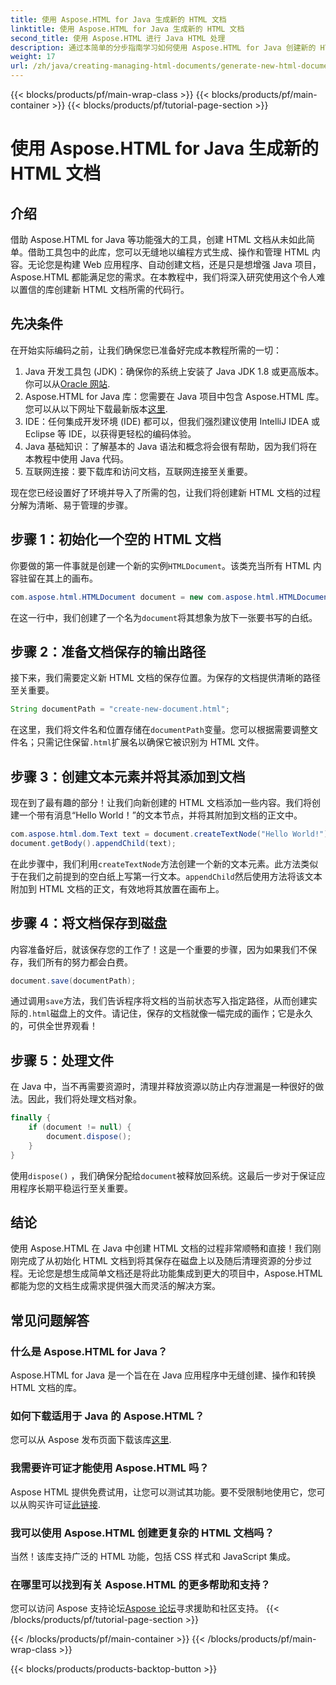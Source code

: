```yaml
---
title: 使用 Aspose.HTML for Java 生成新的 HTML 文档
linktitle: 使用 Aspose.HTML for Java 生成新的 HTML 文档
second_title: 使用 Aspose.HTML 进行 Java HTML 处理
description: 通过本简单的分步指南学习如何使用 Aspose.HTML for Java 创建新的 HTML 文档。开始生成动态 HTML 内容。
weight: 17
url: /zh/java/creating-managing-html-documents/generate-new-html-documents/
---
```


{{< blocks/products/pf/main-wrap-class >}}
{{< blocks/products/pf/main-container >}}
{{< blocks/products/pf/tutorial-page-section >}}

# 使用 Aspose.HTML for Java 生成新的 HTML 文档

## 介绍
借助 Aspose.HTML for Java 等功能强大的工具，创建 HTML 文档从未如此简单。借助工具包中的此库，您可以无缝地以编程方式生成、操作和管理 HTML 内容。无论您是构建 Web 应用程序、自动创建文档，还是只是想增强 Java 项目，Aspose.HTML 都能满足您的需求。在本教程中，我们将深入研究使用这个令人难以置信的库创建新 HTML 文档所需的代码行。
## 先决条件
在开始实际编码之前，让我们确保您已准备好完成本教程所需的一切：
1.  Java 开发工具包 (JDK)：确保你的系统上安装了 Java JDK 1.8 或更高版本。你可以从[Oracle 网站](https://www.oracle.com/java/technologies/javase-jdk11-downloads.html).
2. Aspose.HTML for Java 库：您需要在 Java 项目中包含 Aspose.HTML 库。您可以从以下网址下载最新版本[这里](https://releases.aspose.com/html/java/).
3. IDE：任何集成开发环境 (IDE) 都可以，但我们强烈建议使用 IntelliJ IDEA 或 Eclipse 等 IDE，以获得更轻松的编码体验。
4. Java 基础知识：了解基本的 Java 语法和概念将会很有帮助，因为我们将在本教程中使用 Java 代码。
5. 互联网连接：要下载库和访问文档，互联网连接至关重要。

现在您已经设置好了环境并导入了所需的包，让我们将创建新 HTML 文档的过程分解为清晰、易于管理的步骤。
## 步骤 1：初始化一个空的 HTML 文档
你要做的第一件事就是创建一个新的实例`HTMLDocument`。该类充当所有 HTML 内容驻留在其上的画布。
```java
com.aspose.html.HTMLDocument document = new com.aspose.html.HTMLDocument();
```
在这一行中，我们创建了一个名为`document`将其想象为放下一张要书写的白纸。
## 步骤 2：准备文档保存的输出路径
接下来，我们需要定义新 HTML 文档的保存位置。为保存的文档提供清晰的路径至关重要。
```java
String documentPath = "create-new-document.html";
```
在这里，我们将文件名和位置存储在`documentPath`变量。您可以根据需要调整文件名；只需记住保留`.html`扩展名以确保它被识别为 HTML 文件。
## 步骤 3：创建文本元素并将其添加到文档
现在到了最有趣的部分！让我们向新创建的 HTML 文档添加一些内容。我们将创建一个带有消息“Hello World！”的文本节点，并将其附加到文档的正文中。
```java
com.aspose.html.dom.Text text = document.createTextNode("Hello World!");
document.getBody().appendChild(text);
```
在此步骤中，我们利用`createTextNode`方法创建一个新的文本元素。此方法类似于在我们之前提到的空白纸上写第一行文本。`appendChild`然后使用方法将该文本附加到 HTML 文档的正文，有效地将其放置在画布上。
## 步骤 4：将文档保存到磁盘
内容准备好后，就该保存您的工作了！这是一个重要的步骤，因为如果我们不保存，我们所有的努力都会白费。 
```java
document.save(documentPath);
```
通过调用`save`方法，我们告诉程序将文档的当前状态写入指定路径，从而创建实际的`.html`磁盘上的文件。请记住，保存的文档就像一幅完成的画作；它是永久的，可供全世界观看！
## 步骤 5：处理文件
在 Java 中，当不再需要资源时，清理并释放资源以防止内存泄漏是一种很好的做法。因此，我们将处理文档对象。
```java
finally {
    if (document != null) {
        document.dispose();
    }
}
```
使用`dispose()` ，我们确保分配给`document`被释放回系统。这最后一步对于保证应用程序长期平稳运行至关重要。
## 结论
使用 Aspose.HTML 在 Java 中创建 HTML 文档的过程非常顺畅和直接！我们刚刚完成了从初始化 HTML 文档到将其保存在磁盘上以及随后清理资源的分步过程。无论您是想生成简单文档还是将此功能集成到更大的项目中，Aspose.HTML 都能为您的文档生成需求提供强大而灵活的解决方案。
## 常见问题解答
### 什么是 Aspose.HTML for Java？
Aspose.HTML for Java 是一个旨在在 Java 应用程序中无缝创建、操作和转换 HTML 文档的库。
### 如何下载适用于 Java 的 Aspose.HTML？
您可以从 Aspose 发布页面下载该库[这里](https://releases.aspose.com/html/java/).
### 我需要许可证才能使用 Aspose.HTML 吗？
 Aspose HTML 提供免费试用，让您可以测试其功能。要不受限制地使用它，您可以从购买许可证[此链接](https://purchase.aspose.com/buy).
### 我可以使用 Aspose.HTML 创建更复杂的 HTML 文档吗？
当然！该库支持广泛的 HTML 功能，包括 CSS 样式和 JavaScript 集成。
### 在哪里可以找到有关 Aspose.HTML 的更多帮助和支持？
您可以访问 Aspose 支持论坛[Aspose 论坛](https://forum.aspose.com/c/html/29)寻求援助和社区支持。
{{< /blocks/products/pf/tutorial-page-section >}}

{{< /blocks/products/pf/main-container >}}
{{< /blocks/products/pf/main-wrap-class >}}

{{< blocks/products/products-backtop-button >}}
